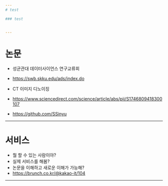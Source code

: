 ```yaml
---
# test

### test


---
```


# 논문

+ 성균관대 데이터사이언스 연구교류회
+ https://swb.skku.edu/ads/index.do

+ CT 이미지 디노이징
+ https://www.sciencedirect.com/science/article/abs/pii/S1746809418300107
+ https://github.com/SSinyu


---

# 서비스

+ 뭘 할 수 있는 사람이야? 
+ 실제 서비스를 해봄?
+ 논문을 이해하고 새로운 이해가 가능해?
+ https://brunch.co.kr/@kakao-it/104

---
